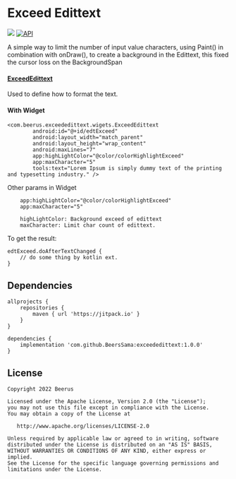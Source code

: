 # Exceed Edittext

[![](https://www.jitpack.io/v/BeersSama/exceededittext.svg)](https://jitpack.io/#BeersSama/exceededittext)
[![API](https://img.shields.io/badge/API-21%2B-brightgreen.svg?style=flat)](https://android-arsenal.com/api?level=21)

A simple way to limit the number of input value characters, using Paint() in combination with onDraw(),
to create a background in the Edittext, this fixed the cursor loss on the BackgroundSpan

#### [ExceedEdittext](./exceededittext/src/main/java/com/beerus/exceededittext/widgets/ExceedEdittext.kt)

Used to define how to format the text.

#### With Widget

```
<com.beerus.exceededittext.wigets.ExceedEdittext
        android:id="@+id/edtExceed"
        android:layout_width="match_parent"
        android:layout_height="wrap_content"
        android:maxLines="7"
        app:highLightColor="@color/colorHighlightExceed"
        app:maxCharacter="5"
        tools:text="Lorem Ipsum is simply dummy text of the printing and typesetting industry." />
```

Other params in Widget
```
    app:highLightColor="@color/colorHighlightExceed"
    app:maxCharacter="5"
    
    highLightColor: Background exceed of edittext
    maxCharacter: Limit char count of edittext.
```

To get the result:
```
edtExceed.doAfterTextChanged {
    // do some thing by kotlin ext.
}
```

## Dependencies

```
allprojects {
    repositories {
        maven { url 'https://jitpack.io' }
    }
}
```

```
dependencies {
    implementation 'com.github.BeersSama:exceededittext:1.0.0'
}
```

## License

```
Copyright 2022 Beerus

Licensed under the Apache License, Version 2.0 (the "License");
you may not use this file except in compliance with the License.
You may obtain a copy of the License at

   http://www.apache.org/licenses/LICENSE-2.0

Unless required by applicable law or agreed to in writing, software
distributed under the License is distributed on an "AS IS" BASIS,
WITHOUT WARRANTIES OR CONDITIONS OF ANY KIND, either express or implied.
See the License for the specific language governing permissions and
limitations under the License.
```